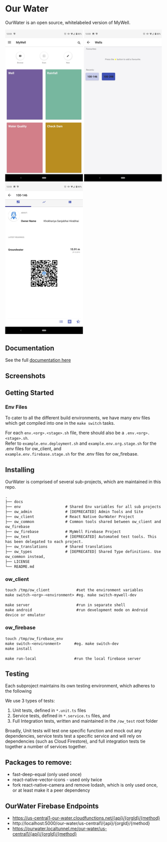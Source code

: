 # Our Water

OurWater is an open source, whitelabeled version of MyWell. 


<div>
  <img src="./docs/images/screenshots/01.jpg" width="250">
  <img src="./docs/images/screenshots/02.jpg" width="250">
  <img src="./docs/images/screenshots/03.jpg" width="250">
</div>


## Documentation

See the full [documentation here](./docs)

## Screenshots



## Getting Started

### Env Files

To cater to all the different build environments, we have many env files which get compiled into one in the `make switch` tasks.

For each `env.<org>.<stage>.sh` file, there should also be a `.env.<org>.<stage>.sh`.  
Refer to `example.env.deployment.sh` and `example.env.org.stage.sh` for the .env files for ow_client, and  
`example.env.firebase.stage.sh` for the .env files for ow_firebase.


## Installing

OurWater is comprised of several sub-projects, which are maintained in this repo.

```
.
├── docs                   
├── env                    # Shared Env variables for all sub projects
├── ow_admin               # [DEPRECATED] Admin Tools and Site
├── ow_client              # React Native OurWater Project
├── ow_common              # Common tools shared between ow_client and ow_firebase
├── ow_firebase            # MyWell Firebase Project
├── ow_test                # [DEPRECATED] Automated test tools. This has been delegated to each project.
├── ow_translations        # Shared translations
├── ow_types               # [DEPRECATED] Shared Type definitions. Use ow_common instead,
├── LICENSE
└── README.md

```

### ow_client

```
touch /tmp/ow_client            #set the environment variables
make switch-<org>-<environment> #eg. make switch-mywell-dev

make server                     #run in separate shell
make android                    #run development mode on Android device or emulator
```


### ow_firebase

```
touch /tmp/ow_firebase_env
make switch-<environment>      #eg. make switch-dev
make install

make run-local                 #run the local firebase server
```


## Testing

Each subproject maintains its own testing environment, which adheres to the following 

We use 3 types of tests:
1. Unit tests, defined in `*.unit.ts` files
2. Service tests, defined in `*.service.ts` files, and
3. Full Integration tests, written and maintained in the `/ow_test` root folder

Broadly, Unit tests will test one specific function and mock out any dependencies, service tests test a specific service and will rely on dependencies (such as Cloud Firestore), and full integration tests tie together a number of services together.



## Packages to remove:

- fast-deep-equal (only used once)
- react-native-vector-icons - used only twice
- fork react-native-camera and remove lodash, which is only used once, or at least make it a peer dependency


## OurWater Firebase Endpoints
- https://us-central1-our-water.cloudfunctions.net/{api}/{orgId}/{method}  
- http://localhost:5000/our-water/us-central1/{api}/{orgId}/{method}  
- https://ourwater.localtunnel.me/our-water/us-central1/{api}/{orgId}/{method}  